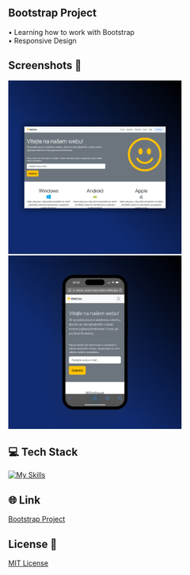 ## Bootstrap Project 
• Learning how to work with Bootstrap <br>
• Responsive Design

## Screenshots 📱
<img src="img/1-bootstrap-project.png" width="350"> <img src="img/2-bootstrap-project.png" width="350">

## 💻 Tech Stack
[![My Skills](https://skillicons.dev/icons?i=html,css,bootstrap)](https://skillicons.dev)

## 🌐 Link
<a href="https://bootstrap-project-dejvcodes.netlify.app/">Bootstrap Project</a>

## License 🔐
[MIT License](LICENSE) 